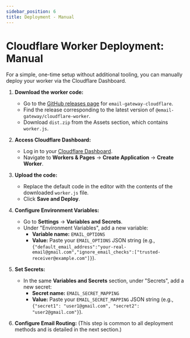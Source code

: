 ```yaml
---
sidebar_position: 6
title: Deployment - Manual
---
```


# Cloudflare Worker Deployment: Manual

For a simple, one-time setup without additional tooling, you can manually deploy your worker via the Cloudflare Dashboard.

1.  **Download the worker code:**
    -   Go to the [GitHub releases page](https://github.com/CutTheCrapTech/email-gateway-cloudflare/releases) for `email-gateway-cloudflare`.
    -   Find the release corresponding to the latest version of `@email-gateway/cloudflare-worker`.
    -   Download `dist.zip` from the Assets section, which contains `worker.js`.

2.  **Access Cloudflare Dashboard:**
    -   Log in to your [Cloudflare Dashboard](https://dash.cloudflare.com/).
    -   Navigate to **Workers & Pages** → **Create Application** → **Create Worker**.

3.  **Upload the code:**
    -   Replace the default code in the editor with the contents of the downloaded `worker.js` file.
    -   Click **Save and Deploy**.

4.  **Configure Environment Variables:**
    -   Go to **Settings** → **Variables and Secrets**.
    -   Under "Environment Variables", add a new variable:
        -   **Variable name:** `EMAIL_OPTIONS`
        -   **Value:** Paste your `EMAIL_OPTIONS` JSON string (e.g., `{"default_email_address":"your-real-email@gmail.com","ignore_email_checks":["trusted-receiver@example.com"]}`).

5.  **Set Secrets:**
    -   In the same **Variables and Secrets** section, under "Secrets", add a new secret:
        -   **Secret name:** `EMAIL_SECRET_MAPPING`
        -   **Value:** Paste your `EMAIL_SECRET_MAPPING` JSON string (e.g., `{"secret1": "user1@gmail.com", "secret2": "user2@gmail.com"}`).

6.  **Configure Email Routing:** (This step is common to all deployment methods and is detailed in the next section.)
